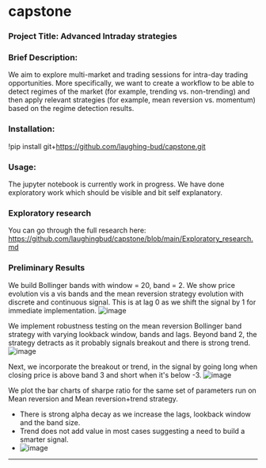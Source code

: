 # capstone
### Project Title: Advanced Intraday strategies

### **Brief Description**: 
We aim to explore multi-market and trading sessions for intra-day trading opportunities.  More specifically, we want to create a workflow to be able to detect regimes of the market (for example, trending vs. non-trending) and then apply relevant strategies (for example, mean reversion vs. momentum) based on the regime detection results.

### **Installation**: 
!pip install git+https://github.com/laughing-bud/capstone.git

### **Usage**:
The jupyter notebook is currently work in progress. We have done exploratory work which should be visible and bit self explanatory.

### Exploratory research
You can go through the full research here: https://github.com/laughingbud/capstone/blob/main/Exploratory_research.md

### Preliminary Results
We build Bollinger bands with window = 20, band = 2. We show price evolution vis a vis bands and the mean reversion strategy evolution with discrete and continuous signal. This is at lag 0 as we shift the signal by 1 for immediate implementation.
![image](https://github.com/user-attachments/assets/0274a3c6-40c3-4b05-92e5-f33ab9bdca71)

We implement robustness testing on the mean reversion Bollinger band strategy with varying lookback window, bands and lags. Beyond band 2, the strategy detracts as it probably signals breakout and there is strong trend. 
![image](https://github.com/user-attachments/assets/b5350c5a-6908-4180-aa92-dbd5625304bc)

Next, we incorporate the breakout or trend, in the signal by going long when closing price is above band 3 and short when it's below -3. 
![image](https://github.com/user-attachments/assets/05d50001-5b14-4110-8c34-0e889ac122ed)

We plot the bar charts of sharpe ratio for the same set of parameters run on Mean reversion and Mean reversion+trend strategy.

- There is strong alpha decay as we increase the lags, lookback window and the band size.
- Trend does not add value in most cases suggesting a need to build a smarter signal.
- ![image](https://github.com/user-attachments/assets/e81ea227-688e-4f10-8f29-28d34112e306)



--------------------------------------------------------------------------------------------------------------------------------
